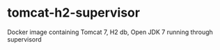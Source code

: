 # tomcat-h2-supervisor
Docker image containing Tomcat 7, H2 db, Open JDK 7 running through supervisord
